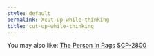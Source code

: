 ```yaml
---
style: default
permalink: Xcut-up-while-thinking
title: cut-up-while-thinking
---
```

You may also like:
[The Person in Rags](http://scp-wiki.net/the-person-in-rags)
[SCP-2800](http://scp-wiki.net/scp-2800)